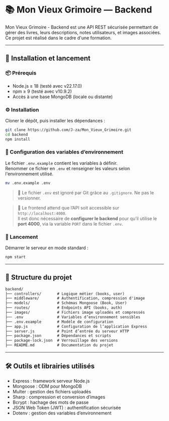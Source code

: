 # 📚 Mon Vieux Grimoire — Backend

Mon Vieux Grimoire - Backend est une API REST sécurisée permettant de gérer des livres, leurs descriptions, notes utilisateurs, et images associées. Ce projet est réalisé dans le cadre d'une formation.

---

## 🚀 Installation et lancement

### 📦 Prérequis

- Node.js ≥ 18 (testé avec v22.17.0)
- npm ≥ 9 (testé avec v10.9.2)
- Accès à une base MongoDB (locale ou distante)

### ⚙️ Installation

Cloner le dépôt, puis installer les dépendances :

```bash
git clone https://github.com/J-za/Mon_Vieux_Grimoire.git
cd backend
npm install
```

### 🔐 Configuration des variables d’environnement

Le fichier `.env.example` contient les variables à définir.  
Renommer ce fichier en `.env` et renseigner les valeurs selon l'environnement utilisé.

```bash
mv .env.example .env
```

> 🧠 Le fichier `.env` est ignoré par Git grâce au `.gitignore`. Ne pas le versionner.

> 📡 Le frontend attend que l’API soit accessible sur `http://localhost:4000`.  
> Il est donc nécessaire de **configurer le backend** pour qu’il utilise le **port 4000**, via la variable `PORT` dans le fichier `.env`.

### 🚀 Lancement

Démarrer le serveur en mode standard :

```bash
npm start
```

---

## 🧱 Structure du projet

```txt
backend/
├── controllers/       # Logique métier (books, user)
├── middleware/        # Authentification, compression d'image
├── models/            # Schémas Mongoose (Book, User)
├── routes/            # Endpoints API (books, auth)
├── images/            # Fichiers image uploadés et compressés
├── .env               # Variables d’environnement sensibles
├── .env.example       # Modèle de configuration
├── app.js             # Configuration de l’application Express
├── server.js          # Point d’entrée du serveur HTTP
├── package.json       # Dépendances et scripts
├── package-lock.json  # Verrouillage des versions
├── README.md          # Documentation du projet
```

---

## 🛠️ Outils et librairies utilisés

- Express : framework serveur Node.js
- Mongoose : ODM pour MongoDB
- Multer : gestion des fichiers uploadés
- Sharp : compression et conversion d’images
- Bcrypt : hachage des mots de passe
- JSON Web Token (JWT) : authentification sécurisée
- Dotenv : gestion des variables d’environnement
